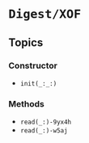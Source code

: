 # ``Digest/XOF``

## Topics

### Constructor

- ``init(_:_:)``

### Methods

- ``read(_:)-9yx4h``
- ``read(_:)-w5aj``
